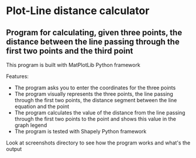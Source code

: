 # Plot-Line distance calculator

## Program for calculating, given three points, the distance between the line passing through the first two points and the third point

This program is built with MatPlotLib Python framework

Features:
-  The program asks you to enter the coordinates for the three points
- The program visually represents the three points, the line passing through the first two points, the distance segment between the line equation and the point
- The program calculates the value of the distance from the line passing through the first two points to the point and shows this value in the graph legend
- The program is tested with Shapely Python framework

Look at screenshots directory to see how the program works and what's the output